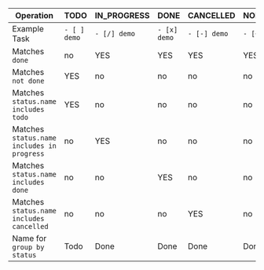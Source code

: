 <!-- placeholder to force blank line before table -->

|  Operation | TODO | IN_PROGRESS | DONE | CANCELLED | NON_TASK |
|  ----- | ----- | ----- | ----- | ----- | ----- |
|  Example Task |  `- [ ] demo` | `- [/] demo` | `- [x] demo` | `- [-] demo` | `- [~] demo` |
|  Matches `done` |  no | YES | YES | YES | YES |
|  Matches `not done` |  YES | no | no | no | no |
|  Matches `status.name includes todo` |  YES | no | no | no | no |
|  Matches `status.name includes in progress` |  no | YES | no | no | no |
|  Matches `status.name includes done` |  no | no | YES | no | no |
|  Matches `status.name includes cancelled` |  no | no | no | YES | no |
|  Name for `group by status` |  Todo | Done | Done | Done | Done |


<!-- placeholder to force blank line after table -->
